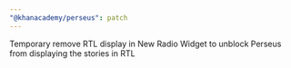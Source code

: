 ```yaml
---
"@khanacademy/perseus": patch
---
```


Temporary remove RTL display in New Radio Widget to unblock Perseus from displaying the stories in RTL
